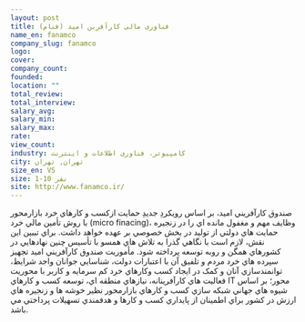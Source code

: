 ```yaml
---
layout: post
title: فناوری مالی کارآفرین امید (فنام)
name_en: fanamco
company_slug: fanamco
logo: 
cover: 
company_count:
founded:
location: ""
total_review: 
total_interview: 
salary_avg: 
salary_min: 
salary_max: 
rate: 
view_count: 
industry: کامپیوتر، فناوری اطلاعات و اینترنت
city: تهران, تهران
size_en: VS
size: 1-10 نفر
site: http://www.fanamco.ir/
---
```


صندوق کارآفريني اميد، بر اساس رويکردِ جديدِ حمايت ازکسب و کارهاي خرد بازارمحور با روش تأمين مالي خرد (micro finacing)، وظايف مهم و مغفول مانده اي را در زنجيره حمايت هاي دولتي از توليد در بخش خصوصي بر عهده خواهد داشت. براي تببين اين نقش، لازم است با نگاهي گذرا به تلاش هاي همسو با تأسيس چنين نهادهايي در کشورهاي همگن و روبه توسعه پرداخته شود.
مأموريت صندوق کارآفريني اميد تجهيز سپرده هاي خرد مردم و تلفيق آن با اعتبارات دولت، شناسايي جوانان واجد شرايط، توانمندسازي آنان و کمک در ايجاد کسب وکارهاي خرد کم سرمايه و کاربر با محوريت فعاليت هاي کارآفرينانه، نيازهاي منطقه اي، توسعه کسب و کارهاي IT محور؛ بر اساس شيوه هاي جهاني شبکه سازي کسب و کارهاي بازارمحور نظير خوشه ها و زنجيره هاي ارزش در کشور براي اطمينان از پايداري کسب و کارها و هدفمندي تسهيلات پرداختي مي باشد.
